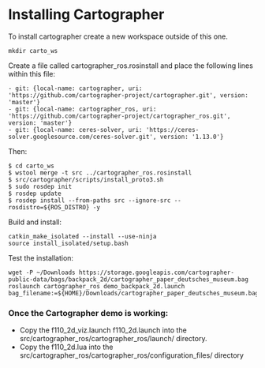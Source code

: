 # Installing Cartographer

To install cartographer create a new workspace outside of this one. 

```
mkdir carto_ws
```

Create a file called cartographer_ros.rosinstall and place the following lines within this file:

```
- git: {local-name: cartographer, uri: 'https://github.com/cartographer-project/cartographer.git', version: 'master'}
- git: {local-name: cartographer_ros, uri: 'https://github.com/cartographer-project/cartographer_ros.git', version: 'master'}
- git: {local-name: ceres-solver, uri: 'https://ceres-solver.googlesource.com/ceres-solver.git', version: '1.13.0'}
```

Then: 

```
$ cd carto_ws
$ wstool merge -t src ../cartographer_ros.rosinstall
$ src/cartographer/scripts/install_proto3.sh
$ sudo rosdep init
$ rosdep update
$ rosdep install --from-paths src --ignore-src --rosdistro=${ROS_DISTRO} -y
```

Build and install: 

```
catkin_make_isolated --install --use-ninja
source install_isolated/setup.bash
```

Test the installation: 
```
wget -P ~/Downloads https://storage.googleapis.com/cartographer-public-data/bags/backpack_2d/cartographer_paper_deutsches_museum.bag
roslaunch cartographer_ros demo_backpack_2d.launch bag_filename:=${HOME}/Downloads/cartographer_paper_deutsches_museum.bag
```

### Once the Cartographer demo is working: 

- Copy the f110_2d_viz.launch f110_2d.launch into the src/cartographer_ros/cartographer_ros/launch/ directory. 
- Copy the f110_2d.lua into the src/cartographer_ros/cartographer_ros/configuration_files/ directory
